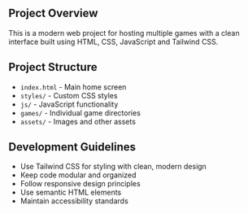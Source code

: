 <!-- Use this file to provide workspace-specific custom instructions to Copilot. For more details, visit https://code.visualstudio.com/docs/copilot/copilot-customization#_use-a-githubcopilotinstructionsmd-file -->

## Project Overview
This is a modern web project for hosting multiple games with a clean interface built using HTML, CSS, JavaScript and Tailwind CSS.

## Project Structure
- `index.html` - Main home screen
- `styles/` - Custom CSS styles
- `js/` - JavaScript functionality
- `games/` - Individual game directories
- `assets/` - Images and other assets

## Development Guidelines
- Use Tailwind CSS for styling with clean, modern design
- Keep code modular and organized
- Follow responsive design principles
- Use semantic HTML elements
- Maintain accessibility standards
